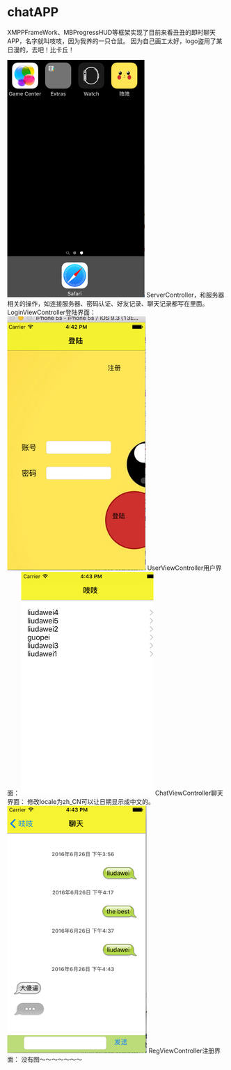 # chatAPP
XMPPFrameWork、MBProgressHUD等框架实现了目前来看丑丑的即时聊天APP，名字就叫吱吱，因为我养的一只仓鼠。
因为自己画工太好，logo盗用了某日漫的，去吧！比卡丘！

![](https://github.com/godDavid/photo/blob/master/屏幕快照%202016-06-26%20下午4.57.02.png)
ServerController，和服务器相关的操作，如连接服务器、密码认证、好友记录、聊天记录都写在里面。
LoginViewController登陆界面：
![](https://github.com/godDavid/photo/blob/master/屏幕快照%202016-06-26%20下午4.42.29.png)
UserViewController用户界面：
![](https://github.com/godDavid/photo/blob/master/屏幕快照%202016-06-26%20下午4.42.56.png)
ChatViewController聊天界面：
修改locale为zh_CN可以让日期显示成中文的。
![](https://github.com/godDavid/photo/blob/master/屏幕快照%202016-06-26%20下午4.43.53.png)
RegViewController注册界面：
没有图～～～～～～～
